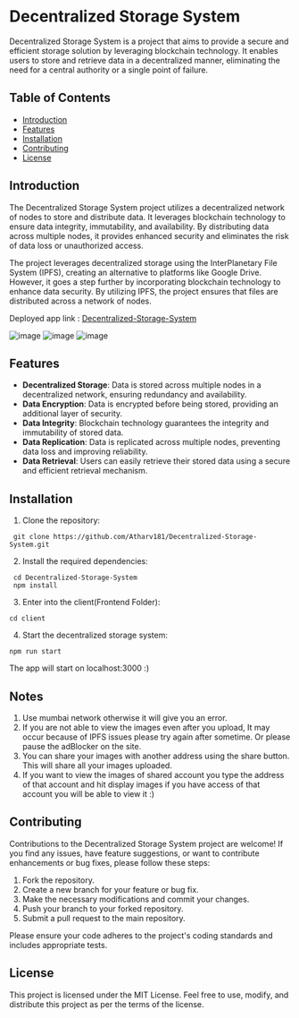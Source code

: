 # Decentralized Storage System

Decentralized Storage System is a project that aims to provide a secure and efficient storage solution by leveraging blockchain technology. It enables users to store and retrieve data in a decentralized manner, eliminating the need for a central authority or a single point of failure.

## Table of Contents

- [Introduction](#introduction)
- [Features](#features)
- [Installation](#installation)
- [Contributing](#contributing)
- [License](#license)

## Introduction

The Decentralized Storage System project utilizes a decentralized network of nodes to store and distribute data. It leverages blockchain technology to ensure data integrity, immutability, and availability. By distributing data across multiple nodes, it provides enhanced security and eliminates the risk of data loss or unauthorized access.

The project leverages decentralized storage using the InterPlanetary File System (IPFS), creating an alternative to platforms like Google Drive. However, it goes a step further by incorporating blockchain technology to enhance data security. By utilizing IPFS, the project ensures that files are distributed across a network of nodes.

Deployed app link :  [Decentralized-Storage-System](decentralized-storage-system.vercel.app/) 

![image](https://github.com/Atharv181/Decentralized-Storage-System/assets/73999654/a65f25b1-dc54-4c84-b838-d29accd46b2d)
![image](https://github.com/Atharv181/Decentralized-Storage-System/assets/73999654/45490124-4b68-407a-acf4-0f2f0dc04928)
![image](https://github.com/Atharv181/Decentralized-Storage-System/assets/73999654/8981ea1b-b563-40e6-a846-a1064ef1b18e)




## Features

- **Decentralized Storage**: Data is stored across multiple nodes in a decentralized network, ensuring redundancy and availability.
- **Data Encryption**: Data is encrypted before being stored, providing an additional layer of security.
- **Data Integrity**: Blockchain technology guarantees the integrity and immutability of stored data.
- **Data Replication**: Data is replicated across multiple nodes, preventing data loss and improving reliability.
- **Data Retrieval**: Users can easily retrieve their stored data using a secure and efficient retrieval mechanism.

## Installation

1. Clone the repository:
  ```
   git clone https://github.com/Atharv181/Decentralized-Storage-System.git
  ```

2. Install the required dependencies:
  ```
   cd Decentralized-Storage-System
   npm install
  ```
3. Enter into the client(Frontend Folder):
  ```
  cd client
  ```
4. Start the decentralized storage system:
 ```
 npm run start
 ```
   
   The app will start on localhost:3000 :)
   
## Notes

1. Use mumbai network otherwise it will give you an error. 
2. If you are not able to view the images even after you upload, It may occur because of IPFS issues please try again after sometime. Or please pause the adBlocker on the site.
3. You can share your images with another address using the share button. This will share all your images uploaded.
4. If you want to view the images of shared account you type the address of that account and hit display images if you have access of that account you will be able to view it :) 
   
## Contributing

Contributions to the Decentralized Storage System project are welcome! If you find any issues, have feature suggestions, or want to contribute enhancements or bug fixes, please follow these steps:

1. Fork the repository.
2. Create a new branch for your feature or bug fix.
3. Make the necessary modifications and commit your changes.
4. Push your branch to your forked repository.
5. Submit a pull request to the main repository.

Please ensure your code adheres to the project's coding standards and includes appropriate tests.

## License

This project is licensed under the MIT License. Feel free to use, modify, and distribute this project as per the terms of the license.

